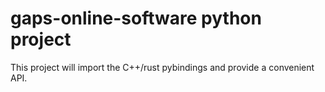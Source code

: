 # gaps-online-software python project

This project will import the C++/rust pybindings 
and provide a convenient API. 

